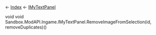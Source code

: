 ← [Index](Api-Index) ← [IMyTextPanel](Sandbox.ModAPI.Ingame.IMyTextPanel)

void void Sandbox.ModAPI.Ingame.IMyTextPanel.RemoveImageFromSelection(id, removeDuplicates)()